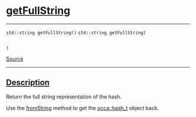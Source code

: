 
<h1 id="get-full-string">
 <a href="#/api/hash_t/getFullString" class="anchor">
   <span>getFullString</span>
  </a>
</h1>

<div class="signature">

<hr>

  <div class="definition-container">
    <div class="definition">
      <code class="desktop-only"><span class="token keyword">std::string</span> getFullString()</code>
      <code class="mobile-only"><span class="token keyword">std::string</span> getFullString(
    
)</code>
      <div class="flex-spacing"></div>
      <a href="https://github.com/libocca/occa/blob/6d155d0c/include/occa/utils/hash.hpp#L150" target="_blank">Source</a>
    </div>
    
  </div>

  <hr>
</div>


<h2 id="description">
 <a href="#/api/hash_t/getFullString?id=description" class="anchor">
   <span>Description</span>
  </a>
</h2>

Return the full string representation of the hash.

Use the [fromString](/api/hash_t/fromString) method to get the [occa::hash_t](/api/hash_t/) object back.
